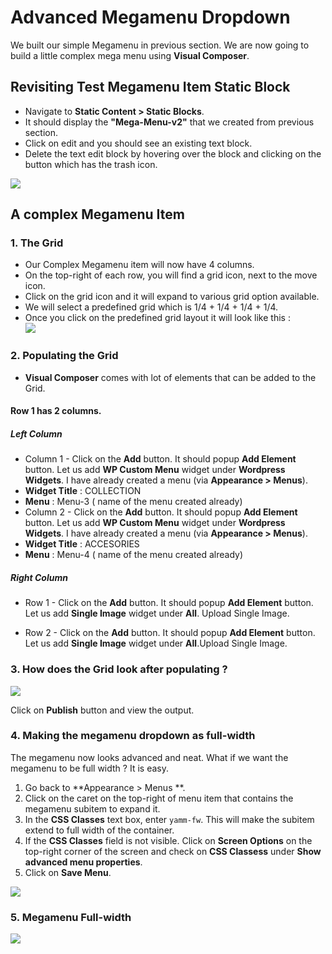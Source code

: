 # Advanced Megamenu Dropdown

We built our simple Megamenu in previous section. We are now going to build a little complex mega menu using **Visual Composer**.

## Revisiting Test Megamenu Item Static Block

* Navigate to **Static Content > Static Blocks**.
* It should display the **"Mega-Menu-v2"** that we created from previous section.
* Click on edit and you should see an existing text block.
* Delete the text edit block by hovering over the block and clicking on the button which has the trash icon.

![](http://transvelo.github.io/docs/bewear/images/edit-test-megamenu-item.png)

## A complex Megamenu Item

### 1. The Grid

* Our Complex Megamenu item will now have 4 columns.
* On the top-right of each row, you will find a grid icon, next to the move icon.
* Click on the grid icon and it will expand to various grid option available.
* We will select a predefined grid which is 1/4 + 1/4 + 1/4 + 1/4.
* Once you click on the predefined grid layout it will look like this :<br/>![](http://transvelo.github.io/docs/bewear/images/vc-two-col-grid-on-selection.png)



### 2. Populating the Grid

* **Visual Composer** comes with lot of elements that can be added to the Grid.

#### Row 1 has 2 columns.
##### Left Column
* Column 1 - Click on the **Add** button. It should popup **Add Element** button. Let us add **WP Custom Menu** widget under **Wordpress Widgets**. I have already created a menu (via **Appearance > Menus**).
 * **Widget Title** : COLLECTION
 * **Menu** : Menu-3 ( name of the menu created already)
* Column 2 -  Click on the **Add** button. It should popup **Add Element** button. Let us add **WP Custom Menu** widget under **Wordpress Widgets**. I have already created a menu (via **Appearance > Menus**).
 * **Widget Title** : ACCESORIES
 * **Menu** : Menu-4 ( name of the menu created already)

##### Right Column

* Row 1 -  Click on the **Add** button. It should popup **Add Element** button. Let us add **Single Image** widget under **All**. Upload Single Image.

* Row 2 -  Click on the **Add** button. It should popup **Add Element** button. Let us add **Single Image** widget under **All**.Upload Single Image.

### 3. How does the Grid look after populating ?

![](http://transvelo.github.io/docs/bewear/images/vc-megamenu-backend-editor.png)

Click on **Publish** button and view the output.

### 4. Making the megamenu dropdown as full-width

The megamenu now looks advanced and neat. What if we want the megamenu to be full width ? It is easy.

1. Go back to **Appearance > Menus **.
2. Click on the caret on the top-right of menu item that contains the megamenu subitem to expand it.
3. In the **CSS Classes** text box, enter `yamm-fw`. This will make the subitem extend to full width of the container.
4. If the **CSS Classes** field is not visible. Click on **Screen Options** on the top-right corner of the screen and check on **CSS Classess** under **Show advanced menu properties**.
4. Click on **Save Menu**.

![](http://transvelo.github.io/docs/bewear/images/yamm-fw.png)

### 5. Megamenu Full-width

![](http://transvelo.github.io/docs/bewear/images/yamm-fw-output.png)



